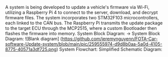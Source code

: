 A system is being developed to update a vehicle's firmware via Wi-Fi, utilizing a Raspberry Pi 4 to connect to the server, download, and decrypt firmware files. The system incorporates two STM32F103 microcontrollers, each linked to the CAN bus. The Raspberry Pi transmits the update package to the target ECU through the MCP2515, where a custom Bootloader then flashes the firmware into memory.
System Block Diagram:
-> System Block Diagram:
![Blank diagram] (https://github.com/jeremynguyenn/FOTA-Car-software-Update-system/blob/main/pic/259555974-d9d8b0aa-5a0d-4105-8775-40571a3df725.png)
System Flowchart:
Simplified Schematic Diagram:
